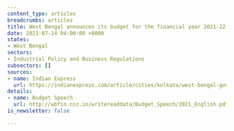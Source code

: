 ```yaml
---
content_type: articles
breadcrumbs: articles
title: West Bengal announces its budget for the financial year 2021-22
date: 2021-07-14 04:00:00 +0000
states:
- West Bengal
sectors:
- Industrial Policy and Business Regulations
subsectors: []
sources:
- name: Indian Express
  url: https://indianexpress.com/article/cities/kolkata/west-bengal-government-announces-road-tax-waiver-for-passenger-transport-stamp-duty-rebate-7394265/
details:
- name: Budget Speech
  url: http://wbfin.nic.in/writereaddata/Budget_Speech/2021_English.pdf
is_newsletter: false

---
```

